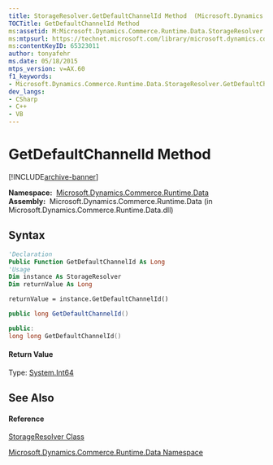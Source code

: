 ```yaml
---
title: StorageResolver.GetDefaultChannelId Method  (Microsoft.Dynamics.Commerce.Runtime.Data)
TOCTitle: GetDefaultChannelId Method
ms:assetid: M:Microsoft.Dynamics.Commerce.Runtime.Data.StorageResolver.GetDefaultChannelId
ms:mtpsurl: https://technet.microsoft.com/library/microsoft.dynamics.commerce.runtime.data.storageresolver.getdefaultchannelid(v=AX.60)
ms:contentKeyID: 65323011
author: tonyafehr
ms.date: 05/18/2015
mtps_version: v=AX.60
f1_keywords:
- Microsoft.Dynamics.Commerce.Runtime.Data.StorageResolver.GetDefaultChannelId
dev_langs:
- CSharp
- C++
- VB
---
```


# GetDefaultChannelId Method


[!INCLUDE[archive-banner](includes/archive-banner.md)]

**Namespace:**  [Microsoft.Dynamics.Commerce.Runtime.Data](microsoft-dynamics-commerce-runtime-data-namespace.md)  
**Assembly:**  Microsoft.Dynamics.Commerce.Runtime.Data (in Microsoft.Dynamics.Commerce.Runtime.Data.dll)

## Syntax

``` vb
'Declaration
Public Function GetDefaultChannelId As Long
'Usage
Dim instance As StorageResolver
Dim returnValue As Long

returnValue = instance.GetDefaultChannelId()
```

``` csharp
public long GetDefaultChannelId()
```

``` c++
public:
long long GetDefaultChannelId()
```

#### Return Value

Type: [System.Int64](https://technet.microsoft.com/library/6yy583ek\(v=ax.60\))  

## See Also

#### Reference

[StorageResolver Class](storageresolver-class-microsoft-dynamics-commerce-runtime-data.md)

[Microsoft.Dynamics.Commerce.Runtime.Data Namespace](microsoft-dynamics-commerce-runtime-data-namespace.md)

